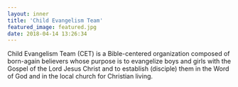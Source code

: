 ```yaml
---
layout: inner
title: 'Child Evangelism Team'
featured_image: featured.jpg
date: 2018-04-14 13:26:34
---
```



Child Evangelism Team (CET) is a Bible-centered organization composed of born-again believers whose purpose is to evangelize boys and girls with the Gospel of the Lord Jesus Christ and to establish (disciple) them in the Word of God and in the local church for Christian living.



